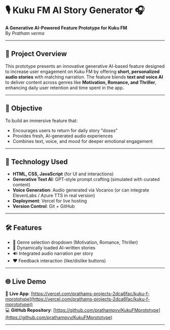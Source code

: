# 🎙️ Kuku FM AI Story Generator 🎧

**A Generative AI-Powered Feature Prototype for Kuku FM**  
By *Pratham verma*  

---

## 🚀 Project Overview

This prototype presents an innovative generative AI-based feature designed to increase user engagement on Kuku FM by offering **short, personalized audio stories** with matching narration. 
The feature blends **text and voice AI** to deliver content across genres like **Motivation, Romance, and Thriller**, enhancing daily user retention and time spent in the app.

---

## 🎯 Objective

To build an immersive feature that:
- Encourages users to return for daily story "doses"
- Provides fresh, AI-generated audio experiences
- Combines text, voice, and mood for deeper emotional engagement

---

## 🧠 Technology Used

- **HTML, CSS, JavaScript** (for UI and interactions)
- **Generative Text AI**: GPT-style prompt crafting (simulated with curated content)
- **Voice Generation**: Audio generated via Vocaroo (or can integrate ElevenLabs / Azure TTS in real version)
- **Deployment**: Vercel for live hosting  
- **Version Control**: Git + GitHub

---

## 🛠️ Features

- 🎨 Genre selection dropdown (Motivation, Romance, Thriller)
- 📝 Dynamically loaded AI-written stories
- 🔊 Integrated audio narration per story
- ❤️ Feedback interaction (like/dislike buttons)

---

## 🌐 Live Demo

🔗 **Live App**: [https://vercel.com/prathams-projects-2dca6fac/kuku-f-mprototype](https://vercel.com/prathams-projects-2dca6fac/kuku-f-mprototype))  
💻 **GitHub Repository**: [https://github.com/prathampvv/KukuFMprototype](https://github.com/prathampvv/KukuFMprototype)

---


